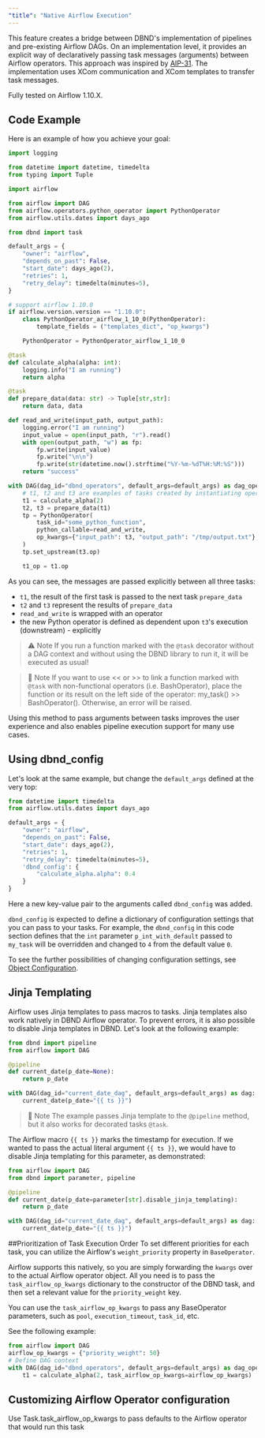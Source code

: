 ```yaml
---
"title": "Native Airflow Execution"
---
```

This feature creates a bridge between DBND's implementation of pipelines and pre-existing Airflow DAGs. On an implementation level, it provides an explicit way of declaratively passing task messages (arguments) between Airflow operators. This approach was inspired by [AIP-31](https://cwiki.apache.org/confluence/pages/viewpage.action?pageId=148638736). The implementation uses XCom communication and XCom templates to transfer task messages.

Fully tested on Airflow 1.10.X.

## Code Example
Here is an example of how you achieve your goal:

<!-- noqa -->
```python
import logging

from datetime import datetime, timedelta
from typing import Tuple

import airflow

from airflow import DAG
from airflow.operators.python_operator import PythonOperator
from airflow.utils.dates import days_ago

from dbnd import task

default_args = {
    "owner": "airflow",
    "depends_on_past": False,
    "start_date": days_ago(2),
    "retries": 1,
    "retry_delay": timedelta(minutes=5),
}

# support airflow 1.10.0
if airflow.version.version == "1.10.0":
    class PythonOperator_airflow_1_10_0(PythonOperator):
        template_fields = ("templates_dict", "op_kwargs")

    PythonOperator = PythonOperator_airflow_1_10_0

@task
def calculate_alpha(alpha: int):
    logging.info("I am running")
    return alpha

@task
def prepare_data(data: str) -> Tuple[str,str]:
    return data, data

def read_and_write(input_path, output_path):
    logging.error("I am running")
    input_value = open(input_path, "r").read()
    with open(output_path, "w") as fp:
        fp.write(input_value)
        fp.write("\n\n")
        fp.write(str(datetime.now().strftime("%Y-%m-%dT%H:%M:%S")))
    return "success"

with DAG(dag_id="dbnd_operators", default_args=default_args) as dag_operators:
    # t1, t2 and t3 are examples of tasks created by instantiating operators
    t1 = calculate_alpha(2)
    t2, t3 = prepare_data(t1)
    tp = PythonOperator(
        task_id="some_python_function",
        python_callable=read_and_write,
        op_kwargs={"input_path": t3, "output_path": "/tmp/output.txt"},
    )
    tp.set_upstream(t3.op)

    t1_op = t1.op
```

As you can see, the messages are passed explicitly between all three tasks:
- `t1`, the result of the first task is passed to the next task `prepare_data`
- `t2` and `t3` represent the results of `prepare_data`
- `read_and_write` is wrapped with an operator
- the new Python operator is defined as dependent upon `t3`'s execution (downstream) - explicitly


>⚠️ Note
> If you run a function marked with the `@task` decorator without a DAG context and without using the DBND library to run it, it will be executed as usual!

>📘 Note
> If you want to use << or >> to link a function marked with `@task` with non-functional operators (i.e. BashOperator), place the function or its result on the left side of the operator: my_task() >> BashOperator(). Otherwise, an error will be raised.

Using this method to pass arguments between tasks improves the user experience and also enables pipeline execution support for many use cases.

## Using dbnd_config
Let's look at the same example, but change the `default_args` defined at the very top:

```python
from datetime import timedelta
from airflow.utils.dates import days_ago

default_args = {
    "owner": "airflow",
    "depends_on_past": False,
    "start_date": days_ago(2),
    "retries": 1,
    "retry_delay": timedelta(minutes=5),
    'dbnd_config': {
        "calculate_alpha.alpha": 0.4
    }
}
```

Here a new key-value pair to the arguments called `dbnd_config` was added.

`dbnd_config` is expected to define a dictionary of configuration settings that you can pass to your tasks. For example, the `dbnd_config` in this code section defines that the `int` parameter `p_int_with_default` passed to `my_task` will be overridden and changed to `4` from the default value `0`.

To see the further possibilities of changing configuration settings, see [Object Configuration](doc:object-configuration).

## Jinja Templating
Airflow uses Jinja templates to pass macros to tasks. Jinja templates also work natively in DBND Airflow operator. To prevent errors, it is also possible to disable Jinja templates in DBND. Let's look at the following example:

<!-- noqa -->
```python
from dbnd import pipeline
from airflow import DAG

@pipeline
def current_date(p_date=None):
    return p_date

with DAG(dag_id="current_date_dag", default_args=default_args) as dag:
    current_date(p_date="{{ ts }}")
```

>📘 Note
> The example passes Jinja template to the `@pipeline` method, but it also works for decorated tasks `@task`.

The Airflow macro `{{ ts }}` marks the timestamp for execution. If we wanted to pass the actual literal argument `{{ ts }}`, we would have to disable Jinja templating for this parameter, as demonstrated:

<!-- noqa -->
```python
from airflow import DAG
from dbnd import parameter, pipeline

@pipeline
def current_date(p_date=parameter[str].disable_jinja_templating):
    return p_date

with DAG(dag_id="current_date_dag", default_args=default_args) as dag:
    current_date(p_date="{{ ts }}")
```

##Prioritization of Task Execution Order
To set different priorities for each task, you can utilize the Airflow's `weight_priority` property in `BaseOperator`.

Airflow supports this natively, so you are simply forwarding the `kwargs` over to the actual Airflow operator object. All you need is to pass the `task_airflow_op_kwargs` dictionary to the constructor of the DBND task, and then set a relevant value for the `priority_weight` key.

You can use the `task_airflow_op_kwargs`  to pass any BaseOperator parameters, such as `pool`, `execution_timeout`, `task_id`, etc.

See the following example:

<!-- noqa -->
```python
from airflow import DAG
airflow_op_kwargs = {"priority_weight": 50}
# Define DAG context
with DAG(dag_id="dbnd_operators", default_args=default_args) as dag_operators:
    t1 = calculate_alpha(2, task_airflow_op_kwargs=airflow_op_kwargs)
```

## Customizing Airflow Operator configuration
 Use Task.task_airflow_op_kwargs to pass defaults to the Airflow operator that would run this task